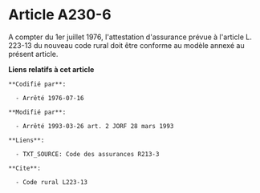 # Article A230-6

A compter du 1er juillet 1976, l'attestation d'assurance prévue à l'article L. 223-13 du nouveau code rural doit être
conforme au modèle annexé au présent article.

**Liens relatifs à cet article**

	**Codifié par**:

	  - Arrêté 1976-07-16

	**Modifié par**:

	  - Arrêté 1993-03-26 art. 2 JORF 28 mars 1993

	**Liens**:

	  - TXT_SOURCE: Code des assurances R213-3

	**Cite**:

	  - Code rural L223-13
